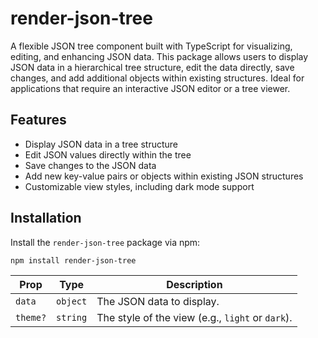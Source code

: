 # render-json-tree

A flexible JSON tree component built with TypeScript for visualizing, editing, and enhancing JSON data. This package allows users to display JSON data in a hierarchical tree structure, edit the data directly, save changes, and add additional objects within existing structures. Ideal for applications that require an interactive JSON editor or a tree viewer.

## Features

- Display JSON data in a tree structure
- Edit JSON values directly within the tree
- Save changes to the JSON data
- Add new key-value pairs or objects within existing JSON structures
- Customizable view styles, including dark mode support

## Installation

Install the `render-json-tree` package via npm:

```
npm install render-json-tree
```
| Prop         | Type        | Description                                                 |
|--------------|-------------|-------------------------------------------------------------|
| `data`       | `object`    | The JSON data to display.                                   |
| `theme?`      | `string`    | The style of the view (e.g., `light` or `dark`).            |
